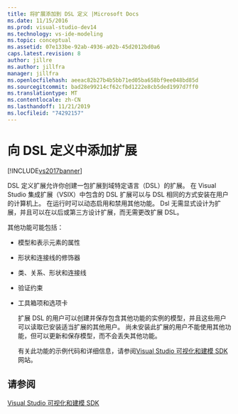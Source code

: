 ```yaml
---
title: 将扩展添加到 DSL 定义 |Microsoft Docs
ms.date: 11/15/2016
ms.prod: visual-studio-dev14
ms.technology: vs-ide-modeling
ms.topic: conceptual
ms.assetid: 07e133be-92ab-4936-a02b-45d2012bd0a6
caps.latest.revision: 8
author: jillre
ms.author: jillfra
manager: jillfra
ms.openlocfilehash: aeeac82b27b4b5bb71ed05ba658bf9ee048bd85d
ms.sourcegitcommit: bad28e99214cf62cfbd1222e8cb5ded1997d7ff0
ms.translationtype: MT
ms.contentlocale: zh-CN
ms.lasthandoff: 11/21/2019
ms.locfileid: "74292157"
---
```

# <a name="adding-extensions-to-dsl-definitions"></a>向 DSL 定义中添加扩展
[!INCLUDE[vs2017banner](../includes/vs2017banner.md)]

DSL 定义扩展允许你创建一包扩展到域特定语言（DSL）的扩展。 在 Visual Studio 集成扩展（VSIX）中包含的 DSL 扩展可以与 DSL 相同的方式安装在用户的计算机上。 在运行时可以动态启用和禁用其他功能。 Dsl 无需显式设计为扩展，并且可以在以后或第三方设计扩展，而无需更改扩展 DSL。

 其他功能可能包括：

- 模型和表示元素的属性

- 形状和连接线的修饰器

- 类、关系、形状和连接线

- 验证约束

- 工具箱项和选项卡

  扩展 DSL 的用户可以创建并保存包含其他功能的实例的模型，并且这些用户可以读取已安装适当扩展的其他用户。 尚未安装此扩展的用户不能使用其他功能，但可以更新和保存模型，而不会丢失其他功能。

  有关此功能的示例代码和详细信息，请参阅[Visual Studio 可视化和建模 SDK](https://go.microsoft.com/fwlink/?LinkID=186128)网站。

## <a name="see-also"></a>请参阅
 [Visual Studio 可视化和建模 SDK](https://go.microsoft.com/fwlink/?LinkID=186128)
